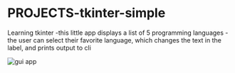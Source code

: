 # PROJECTS-tkinter-simple
Learning tkinter
-this little app displays a list of 5 programming languages
-the user can select their favorite language, which changes the text in the label, and prints output to cli

<img loading="lazy" src="python_icon.ico" alt="gui app" />
